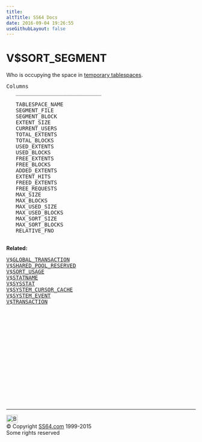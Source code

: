 ```yaml
---
title:
altTitle: SS64 Docs
date: 2016-09-04 19:26:55
useGithubLayout: false
---
```

<!-- #BeginLibraryItem "/Library/head_orav.lbi" --><!-- #EndLibraryItem --><h1>V$SORT_SEGMENT </h1>  
 <p> Who is occupying the space in <a href="../ora/temp_tspace_c.html">temporary tablespaces</a>. </p> 
 
<pre>Columns
   ___________________________
 
   TABLESPACE_NAME
   SEGMENT_FILE
   SEGMENT_BLOCK
   EXTENT_SIZE
   CURRENT_USERS
   TOTAL_EXTENTS
   TOTAL_BLOCKS
   USED_EXTENTS
   USED_BLOCKS
   FREE_EXTENTS
   FREE_BLOCKS
   ADDED_EXTENTS
   EXTENT_HITS
   FREED_EXTENTS
   FREE_REQUESTS
   MAX_SIZE
   MAX_BLOCKS
   MAX_USED_SIZE
   MAX_USED_BLOCKS
   MAX_SORT_SIZE
   MAX_SORT_BLOCKS
   RELATIVE_FNO

</pre>
<p><b>Related:</b></p><pre><a href="V$GLOBAL_TRANSACTION.html">V$GLOBAL_TRANSACTION</a> 
<a href="V$SHARED_POOL_RESERVED.html">V$SHARED_POOL_RESERVED</a> 
<a href="V$SORT_USAGE.html">V$SORT_USAGE</a> 
<a href="V$STATNAME.html">V$STATNAME</a> 
<a href="V$SYSSTAT.html">V$SYSSTAT</a> 
<a href="V$SYSTEM_CURSOR_CACHE.html">V$SYSTEM_CURSOR_CACHE</a> 
<a href="V$SYSTEM_EVENT.html">V$SYSTEM_EVENT</a> 
<a href="V$TRANSACTION.html">V$TRANSACTION</a> </pre><!-- #BeginLibraryItem "/Library/foot_orad.lbi" --><p>
<!-- oracle-footer -->
<ins class="adsbygoogle" style="display:inline-block;width:300px;height:250px" data-ad-client="ca-pub-6140977852749469" data-ad-slot="4275490898"></ins>
<script>
(adsbygoogle = window.adsbygoogle || []).push({});
</script></p>
<hr>
<div id="bl" class="footer"><a href="V$SORT_SEGMENT.html#"><img src="../images/top.png" width="30" height="22" alt="Back to the Top"></a></div>
<div id="br" class="footer, tagline">© Copyright <a href="../index.html">SS64.com</a> 1999-2015<br>
Some rights reserved</div>
<!-- #EndLibraryItem -->

